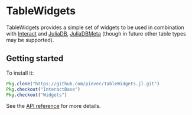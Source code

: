 # TableWidgets

TableWidgets provides a simple set of widgets to be used in combination with [Interact](https://github.com/JuliaGizmos/Interact.jl) and [JuliaDB](https://github.com/JuliaComputing/JuliaDB.jl), [JuliaDBMeta](https://github.com/piever/JuliaDBMeta.jl) (though in future other table types may be supported).

## Getting started

To install it:

```julia
Pkg.clone("https://github.com/piever/TableWidgets.jl.git")
Pkg.checkout("InteractBase")
Pkg.checkout("Widgets")
```

See the [API reference](@ref) for more details.
